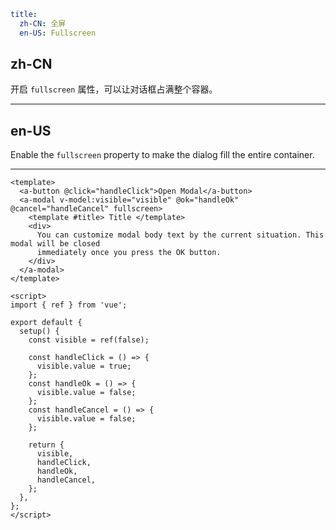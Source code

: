 ```yaml
title:
  zh-CN: 全屏
  en-US: Fullscreen
```

## zh-CN

开启 `fullscreen` 属性，可以让对话框占满整个容器。

---

## en-US

Enable the `fullscreen` property to make the dialog fill the entire container.

---

```vue
<template>
  <a-button @click="handleClick">Open Modal</a-button>
  <a-modal v-model:visible="visible" @ok="handleOk" @cancel="handleCancel" fullscreen>
    <template #title> Title </template>
    <div>
      You can customize modal body text by the current situation. This modal will be closed
      immediately once you press the OK button.
    </div>
  </a-modal>
</template>

<script>
import { ref } from 'vue';

export default {
  setup() {
    const visible = ref(false);

    const handleClick = () => {
      visible.value = true;
    };
    const handleOk = () => {
      visible.value = false;
    };
    const handleCancel = () => {
      visible.value = false;
    };

    return {
      visible,
      handleClick,
      handleOk,
      handleCancel,
    };
  },
};
</script>
```
